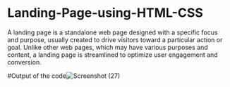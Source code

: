 # Landing-Page-using-HTML-CSS
A landing page is a standalone web page designed with a specific focus and purpose, usually created to drive visitors toward a particular action or goal. Unlike other web pages, which may have various purposes and content, a landing page is streamlined to optimize user engagement and conversion.


#Output of the code![Screenshot (27)](https://github.com/user-attachments/assets/9bbb1ce6-c4f2-42a5-9f0c-2e6a12d98d79)
